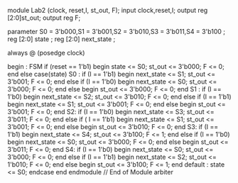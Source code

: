 module Lab2 (clock, reset,I, st_out, F);
input   clock,reset,I;
output  reg [2:0]st_out;
output reg F;

parameter S0  = 3'b000,S1 = 3'b001,S2 = 3'b010,S3 = 3'b011,S4 = 3'b100 ;
reg   [2:0]          state        ;
reg   [2:0]          next_state   ;

always @ (posedge clock)

begin : FSM
if (reset == 1'b1) begin
state <=  S0;
st_out <= 3'b000;
F <= 0;
end else
case(state)
S0 : if (I == 1'b1) begin
next_state <=  S1;
st_out <= 3'b001;
F <= 0;
end 
else if (I == 1'b0) begin
next_state <=  S0;
st_out <= 3'b000;
F <= 0;
end 
else begin
    st_out <= 3'b000;
F <= 0;
  end
S1 : if (I == 1'b0) begin
next_state <=  S2;
st_out <= 3'b010;
F <= 0;
end 
else if (I == 1'b1) begin
next_state <=  S1;
st_out <= 3'b001;
F <= 0;
end 
else begin
    st_out <= 3'b001;
F <= 0;
end
S2: if (I == 1'b0) begin
next_state <= S3;
st_out <= 3'b011;
F <= 0;
end
else if ( I == 1'b1) begin
next_state <= S1;
st_out <= 3'b001;
F <= 0;
end
else begin
	st_out <= 3'b010;
F <= 0;
end
S3: if (I == 1'b1) begin
next_state <= S4;
st_out <= 3'b100;
F <= 1;
end
else if (I == 1'b0) begin
next_state <= S0;
st_out <= 3'b000;
F <= 0;
end
else begin
	st_out <= 3'b011;
F <= 0;
end
S4: if (I == 1'b0) begin
next_state <= S0;
st_out <= 3'b000;
F <= 0;
end
else if (I == 1'b1) begin
next_state <= S2;
st_out <= 1'b010;
F <= 0;
end
else begin
	st_out <= 3'b100;
F <= 1;
end
default : state <=  S0;
endcase
end
endmodule // End of Module arbiter
